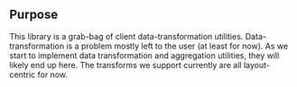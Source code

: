 ## Purpose

This library is a grab-bag of client data-transformation utilities. Data-transformation is a problem mostly left to the user (at least for now). As we start to implement data transformation and aggregation utilities, they will likely end up here. The transforms we support currently are all layout-centric for now.